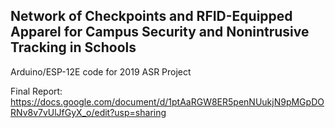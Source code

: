 ## Network of Checkpoints and RFID-Equipped Apparel for Campus Security and Nonintrusive Tracking in Schools

Arduino/ESP-12E code for 2019 ASR Project

Final Report: https://docs.google.com/document/d/1ptAaRGW8ER5penNUukjN9pMGpDORNv8v7vUlJfGyX_o/edit?usp=sharing

